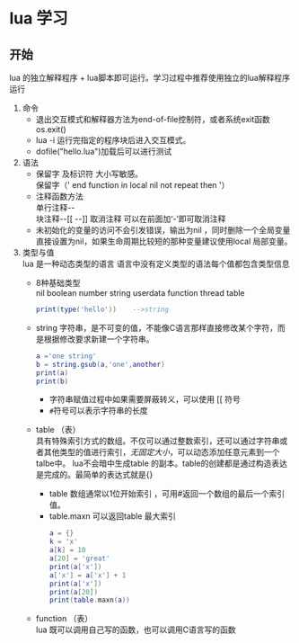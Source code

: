 # lua 学习
## 开始
lua 的独立解释程序 + lua脚本即可运行。学习过程中推荐使用独立的lua解释程序运行  
1. 命令  
	* 退出交互模式和解释器方法为end-of-file控制符，或者系统exit函数os.exit()  
	* lua -i 运行完指定的程序块后进入交互模式。  
	* dofile("hello.lua")加载后可以进行测试  
2. 语法
	* 保留字 及标识符 大小写敏感。  
	 保留字（' end function in local nil not repeat then '）
	* 注释函数方法  
	单行注释--  
	块注释--[[  --]] 取消注释 可以在前面加‘-’即可取消注释
	* 未初始化的变量的访问不会引发错误，输出为nil ，同时删除一个全局变量直接设置为nil，如果生命周期比较短的那种变量建议使用local 局部变量。
3. 类型与值  
lua 是一种动态类型的语言 语言中没有定义类型的语法每个值都包含类型信息
	* 8种基础类型  
		nil boolean number string userdata function thread table  
		```lua 
		print(type('hello'))	-->string
		```

	* string 字符串，是不可变的值，不能像C语言那样直接修改某个字符，而是根据修改要求新建一个字符串。
		```lua
		a ='one string'
		b = string.gsub(a,'one',another)
		print(a)
		print(b)
		```
		* 字符串赋值过程中如果需要屏蔽转义，可以使用 [[ 符号
		* `#`符号可以表示字符串的长度
	* table （表）  
		具有特殊索引方式的数组。不仅可以通过整数索引，还可以通过字符串或者其他类型的值进行索引，*无固定大小*，可以动态添加任意元素到一个talbe中。
		lua不会暗中生成table 的副本。table的创建都是通过构造表达是完成的。最简单的表达式就是{}
		* table 数组通常以1位开始索引 ，可用#返回一个数组的最后一个索引值。
		* table.maxn 可以返回table 最大索引
			```lua
			a = {}
			k = 'x'
			a[k] = 10
			a[20] = 'great'
			print(a['x'])
			a['x'] = a['x'] + 1
			print(a['x'])
			print(a[20])
			print(table.maxn(a))
			```  
	* function （表）  
	lua 既可以调用自己写的函数，也可以调用C语言写的函数 
